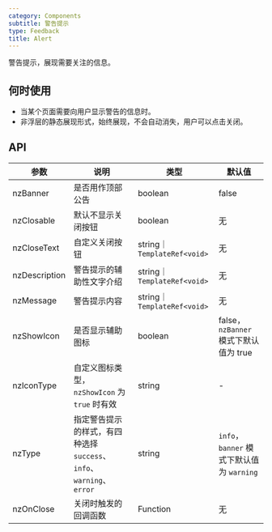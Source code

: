 ```yaml
---
category: Components
subtitle: 警告提示
type: Feedback
title: Alert
---
```


警告提示，展现需要关注的信息。

## 何时使用

- 当某个页面需要向用户显示警告的信息时。
- 非浮层的静态展现形式，始终展现，不会自动消失，用户可以点击关闭。

## API

| 参数 | 说明 | 类型 | 默认值 |
| --- | --- | --- | --- |
| nzBanner | 是否用作顶部公告 | boolean | false |
| nzClosable | 默认不显示关闭按钮 | boolean | 无 |
| nzCloseText | 自定义关闭按钮 | string｜`TemplateRef<void>` | 无 |
| nzDescription | 警告提示的辅助性文字介绍 | string｜`TemplateRef<void>` | 无 |
| nzMessage | 警告提示内容 | string｜`TemplateRef<void>` | 无 |
| nzShowIcon | 是否显示辅助图标 | boolean | false，`nzBanner` 模式下默认值为 true |
| nzIconType | 自定义图标类型，`nzShowIcon` 为 `true` 时有效 | string | - |
| nzType | 指定警告提示的样式，有四种选择 `success`、`info`、`warning`、`error` | string | `info`，`banner` 模式下默认值为 `warning` |
| nzOnClose | 关闭时触发的回调函数 | Function | 无 |
